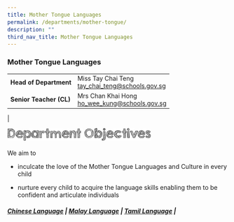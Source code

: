 ```yaml
---
title: Mother Tongue Languages
permalink: /departments/mother-tongue/
description: ""
third_nav_title: Mother Tongue Languages
---
```

### **Mother Tongue Languages**

|  |  |
|---|---|
| **Head of Department** | Miss Tay Chai Teng<br>[tay_chai_teng@schools.gov.sg](mailto:tay_chai_teng@schools.gov.sg) |
| **Senior Teacher (CL)** | Mrs Chan Khai Hong<br>[ho_wee_kung@schools.gov.sg](mailto:ho_wee_kung@schools.gov.sg)  |
|

<img align="left" style="width:65%" src="/images/department%20objectives.jpg">

<br><br>

We aim to  

*   inculcate the love of the Mother Tongue Languages and Culture in every child  
      
*   nurture every child to acquire the language skills enabling them to be confident and articulate individuals

##### [**Chinese Language**](https://staging.d2fm9eecd3ej28.amplifyapp.com/departments/mother-tongue/chinese/) | [**Malay Language**](https://staging.d2fm9eecd3ej28.amplifyapp.com/departments/mother-tongue/malay/) | [**Tamil Language**](https://staging.d2fm9eecd3ej28.amplifyapp.com/departments/mother-tongue/tamil/) |

